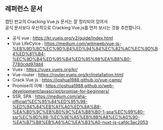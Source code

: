 ## 레퍼런스 문서 
캡틴 판교의 Cracking Vue.js 문서는 잘 정리되어 있어서  
공식 문서보다 우선적으로 Cracking Vue.js를 먼저 보시는 것을 추천합니다.


- 공식 vue : https://kr.vuejs.org/v2/guide/index.html
- Vue LifeCylce : https://medium.com/witinweb/vue-js-%EB%9D%BC%EC%9D%B4%ED%94%84%EC%82%AC%EC%9D%B4%ED%81%B4-%EC%9D%B4%ED%95%B4%ED%95%98%EA%B8%B0-7780cdd97dd4  
- Vuex : https://vuex.vuejs.org/kr/
- Vue-router : https://router.vuejs.org/kr/installation.html
- Crack Vue js : https://joshua1988.github.io/vue-camp/
- Promise의 이해 : https://joshua1988.github.io/web-development/javascript/promise-for-beginners/
- SSR, SPA : https://medium.com/aha-official/%EC%95%84%ED%95%98-%ED%94%84%EB%A1%A0%ED%8A%B8-%EA%B0%9C%EB%B0%9C%EA%B8%B0-1-spa%EC%99%80-ssr%EC%9D%98-%EC%9E%A5%EB%8B%A8%EC%A0%90-%EA%B7%B8%EB%A6%AC%EA%B3%A0-nuxt-js-cafdc3ac2053
